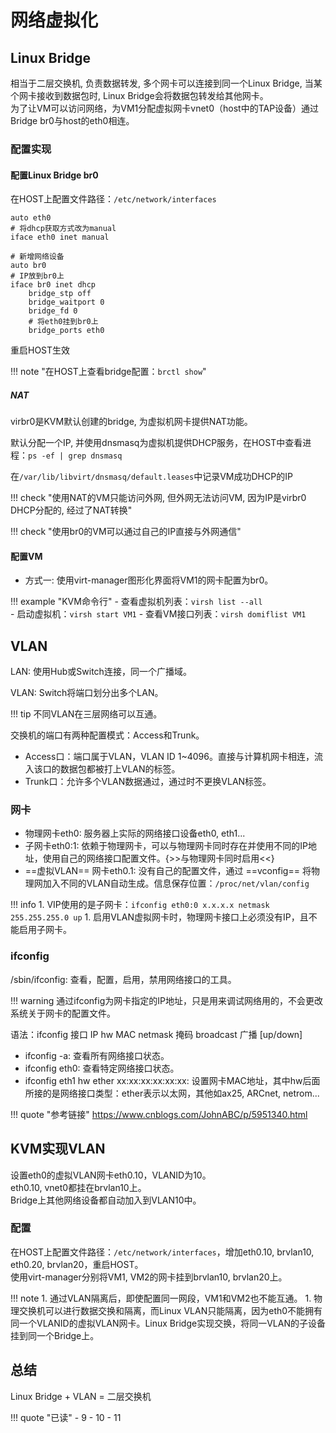 # 网络虚拟化

## Linux Bridge

相当于二层交换机, 负责数据转发, 多个网卡可以连接到同一个Linux Bridge, 当某个网卡接收到数据包时, Linux Bridge会将数据包转发给其他网卡。  
为了让VM可以访问网络，为VM1分配虚拟网卡vnet0（host中的TAP设备）通过Bridge br0与host的eth0相连。

### 配置实现

#### 配置Linux Bridge br0

在HOST上配置文件路径：`/etc/network/interfaces`

```
auto eth0
# 将dhcp获取方式改为manual
iface eth0 inet manual

# 新增网络设备
auto br0
# IP放到br0上
iface br0 inet dhcp
    bridge_stp off
    bridge_waitport 0
    bridge_fd 0
    # 将eth0挂到br0上
    bridge_ports eth0
```

重启HOST生效

!!! note "在HOST上查看bridge配置：`brctl show`"

##### NAT

virbr0是KVM默认创建的bridge, 为虚拟机网卡提供NAT功能。

默认分配一个IP, 并使用dnsmasq为虚拟机提供DHCP服务，在HOST中查看进程：`ps -ef | grep dnsmasq`

在`/var/lib/libvirt/dnsmasq/default.leases`中记录VM成功DHCP的IP

!!! check "使用NAT的VM只能访问外网, 但外网无法访问VM, 因为IP是virbr0 DHCP分配的, 经过了NAT转换"

!!! check "使用br0的VM可以通过自己的IP直接与外网通信"


#### 配置VM

- 方式一: 使用virt-manager图形化界面将VM1的网卡配置为br0。

!!! example "KVM命令行"
    - 查看虚拟机列表：`virsh list --all`  
    - 启动虚拟机：`virsh start VM1`
    - 查看VM接口列表：`virsh domiflist VM1`


## VLAN

LAN: 使用Hub或Switch连接，同一个广播域。

VLAN: Switch将端口划分出多个LAN。

!!! tip
    不同VLAN在三层网络可以互通。

交换机的端口有两种配置模式：Access和Trunk。

- Access口：端口属于VLAN，VLAN ID 1~4096。直接与计算机网卡相连，流入该口的数据包都被打上VLAN的标签。
- Trunk口：允许多个VLAN数据通过，通过时不更换VLAN标签。

### 网卡

- 物理网卡eth0: 服务器上实际的网络接口设备eth0, eth1...
- 子网卡eth0:1: 依赖于物理网卡，可以与物理网卡同时存在并使用不同的IP地址，使用自己的网络接口配置文件。{>>与物理网卡同时启用<<}
- ==虚拟VLAN== 网卡eth0.1: 没有自己的配置文件，通过 ==vconfig== 将物理网加入不同的VLAN自动生成。信息保存位置：`/proc/net/vlan/config`

!!! info
    1. VIP使用的是子网卡：`ifconfig eth0:0 x.x.x.x netmask 255.255.255.0 up`
    1. 启用VLAN虚拟网卡时，物理网卡接口上必须没有IP，且不能启用子网卡。

### ifconfig

/sbin/ifconfig: 查看，配置，启用，禁用网络接口的工具。

!!! warning
    通过ifconfig为网卡指定的IP地址，只是用来调试网络用的，不会更改系统关于网卡的配置文件。

语法：ifconfig 接口 IP hw MAC netmask 掩码 broadcast 广播 [up/down]

- ifconfig -a: 查看所有网络接口状态。
- ifconfig eth0: 查看特定网络接口状态。
- ifconfig eth1 hw ether xx:xx:xx:xx:xx:xx: 设置网卡MAC地址，其中hw后面所接的是网络接口类型：ether表示以太网，其他如ax25, ARCnet, netrom...

!!! quote "参考链接"
    <https://www.cnblogs.com/JohnABC/p/5951340.html>

## KVM实现VLAN

设置eth0的虚拟VLAN网卡eth0.10，VLANID为10。  
eth0.10, vnet0都挂在brvlan10上。  
Bridge上其他网络设备都自动加入到VLAN10中。

### 配置

在HOST上配置文件路径：`/etc/network/interfaces`，增加eth0.10, brvlan10, eth0.20, brvlan20，重启HOST。  
使用virt-manager分别将VM1, VM2的网卡挂到brvlan10, brvlan20上。

!!! note
    1. 通过VLAN隔离后，即使配置同一网段，VM1和VM2也不能互通。
    1. 物理交换机可以进行数据交换和隔离，而Linux VLAN只能隔离，因为eth0不能拥有同一个VLANID的虚拟VLAN网卡。Linux Bridge实现交换，将同一VLAN的子设备挂到同一个Bridge上。

## 总结

Linux Bridge + VLAN = 二层交换机


!!! quote "已读"
    - 9
    - 10
    - 11
